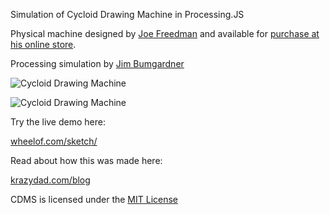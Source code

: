 Simulation of Cycloid Drawing Machine in Processing.JS

Physical machine designed by [Joe Freedman](http://leafpdx.bigcartel.com/product/cycloid-drawing-machine) and available for [purchase at his online store](http://leafpdx.bigcartel.com/product/cycloid-drawing-machine).

Processing simulation by [Jim Bumgardner](http://krazydad.com/about.php)

![Cycloid Drawing Machine](http://i.imgur.com/q4CFLI6.png "Cycloid Drawing Machine")

![Cycloid Drawing Machine](https://media.giphy.com/media/xT9DPiyGTZ0LMrnYys/giphy.gif "Cycloid Drawing Machine")

Try the live demo here: 

[wheelof.com/sketch/](http://wheelof.com/sketch/)

Read about how this was made here:

[krazydad.com/blog](http://krazydad.com/blog/2015/07/12/cycloid-drawing-machine-simulation/)

CDMS is licensed under the [MIT License](https://github.com/jbum/CDMS/blob/master/LICENSE.txt)

